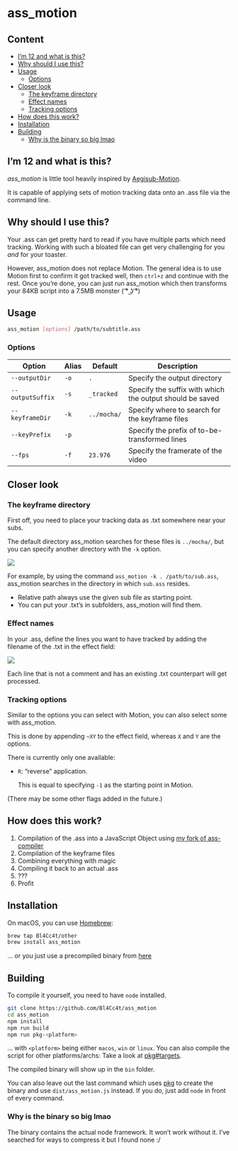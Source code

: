 # ass_motion

## Content

* [I’m 12 and what is this?](#im-12-and-what-is-this)
* [Why should I use this?](#why-should-i-use-this)
* [Usage](#usage)
  * [Options](#options)
* [Closer look](#closer-look)
  * [The keyframe directory](#the-keyframe-directory)
  * [Effect names](#effect-names)
  * [Tracking options](#tracking-options)
* [How does this work?](#how-does-this-work)
* [Installation](#installation)
* [Building](#building)
  * [Why is the binary so big lmao](#why-is-the-binary-so-big-lmao)

## I’m 12 and what is this?

*ass_motion* is little tool heavily inspired by [Aegisub-Motion](https://github.com/TypesettingTools/Aegisub-Motion).

It is capable of applying sets of motion tracking data onto an .ass file via the command line.

## Why should I use this?

Your .ass can get pretty hard to read if you have multiple parts which need tracking. Working with such a bloated file can get very challenging for you *and* for your toaster.

However, ass_motion does not replace Motion. The general idea is to use Motion first to confirm it got tracked well, then `ctrl+z` and continue with the rest.
Once you’re done, you can just run ass_motion which then transforms your 84KB script into a 7.5MB monster ( ͡° ͜ʖ ͡°)

## Usage

```sh
ass_motion [options] /path/to/subtitle.ass
```

### Options

Option            | Alias | Default     | Description
------------------|-------|-------------|------------
`--outputDir`     | `-o`  | `.`         | Specify the output directory
`--outputSuffix`  | `-s`  | `_tracked`  | Specify the suffix with which the output should be saved
`--keyframeDir`   | `-k`  | `../mocha/` | Specify where to search for the keyframe files
`--keyPrefix`     | `-p`  |             | Specify the prefix of to-be-transformed lines
`--fps`           | `-f`  | `23.976`    | Specify the framerate of the video

## Closer look

### The keyframe directory

First off, you need to place your tracking data as .txt somewhere near your subs.

The default directory ass_motion searches for these files is `../mocha/`, but you can specify another directory with the `-k` option.

![](https://i.imgur.com/W8NWuW9.png)

For example, by using the command `ass_motion -k . /path/to/sub.ass`, ass_motion searches in the directory in which `sub.ass` resides.

* Relative path always use the given sub file as starting point.
* You can put your .txt’s in subfolders, ass_motion will find them.

### Effect names

In your .ass, define the lines you want to have tracked by adding the filename of the .txt in the effect field:

![](https://i.imgur.com/IURmGBb.png)

Each line that is not a comment and has an existing .txt counterpart will get processed.

### Tracking options

Similar to the options you can select with Motion, you can also select some with ass_motion.

This is done by appending `~XY` to the effect field, whereas `X` and `Y` are the options.

There is currently only one available:

* `R`: “reverse” application.

  This is equal to specifying `-1` as the starting point in Motion.

(There may be some other flags added in the future.)

## How does this work?

1. Compilation of the .ass into a JavaScript Object using [my fork of ass-compiler](https://github.com/Bl4Cc4t/ass-compiler)
1. Compilation of the keyframe files
1. Combining everything with magic
1. Compiling it back to an actual .ass
1. ???
1. Profit

## Installation

On macOS, you can use [Homebrew](https://brew.sh):
```sh
brew tap Bl4Cc4t/other
brew install ass_motion
```

… or you just use a precompiled binary from [here](https://github.com/Bl4Cc4t/ass_motion/releases)

## Building

To compile it yourself, you need to have `node` installed.

```sh
git clone https://github.com/Bl4Cc4t/ass_motion
cd ass_motion
npm install
npm run build
npm run pkg-<platform>
```

… with `<platform>` being either `macos`, `win` or `linux`.
You can also compile the script for other platforms/archs: Take a look at [pkg#targets](https://github.com/zeit/pkg#targets).

The compiled binary will show up in the `bin` folder.

You can also leave out the last command which uses [pkg](https://github.com/zeit/pkg) to create the binary and use `dist/ass_motion.js` instead. If you do, just add `node` in front of every command.

### Why is the binary so big lmao

The binary contains the actual node framework. It won’t work without it. I’ve searched for ways to compress it but I found none :/
